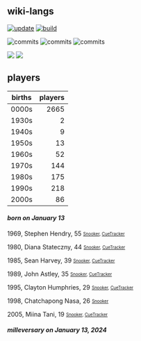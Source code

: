 ## wiki-langs
[![update](https://github.com/dreamerminsk/wiki-langs/actions/workflows/update-tables.yml/badge.svg)](https://github.com/dreamerminsk/wiki-langs/actions/workflows/update-tables.yml)
[![build](https://github.com/dreamerminsk/wiki-langs/actions/workflows/build.yml/badge.svg)](https://github.com/dreamerminsk/wiki-langs/actions/workflows/build.yml)

![commits](https://img.shields.io/github/commit-activity/y/dreamerminsk/wiki-langs)
![commits](https://img.shields.io/github/commit-activity/m/dreamerminsk/wiki-langs)
![commits](https://img.shields.io/github/commit-activity/w/dreamerminsk/wiki-langs)

![](https://img.shields.io/github/languages/code-size/dreamerminsk/wiki-langs)
![](https://img.shields.io/github/repo-size/dreamerminsk/wiki-langs)

## players
| births | players |
| :----: | ------: |
| 0000s | 2665 |
| 1930s | 2 |
| 1940s | 9 |
| 1950s | 13 |
| 1960s | 52 |
| 1970s | 144 |
| 1980s | 175 |
| 1990s | 218 |
| 2000s | 86 |

#### ***born on January 13***
1969, Stephen Hendry, 55 <sub><sup>[Snooker](http://www.snooker.org/res/index.asp?player=153), [CueTracker](http://cuetracker.net/Players/stephen-hendry/)</sup></sub>

1980, Diana Stateczny, 44 <sub><sup>[Snooker](http://www.snooker.org/res/index.asp?player=2112), [CueTracker](http://cuetracker.net/Players/diana-stateczny/)</sup></sub>

1985, Sean Harvey, 39 <sub><sup>[Snooker](http://www.snooker.org/res/index.asp?player=2078), [CueTracker](http://cuetracker.net/Players/sean-harvey/)</sup></sub>

1989, John Astley, 35 <sub><sup>[Snooker](http://www.snooker.org/res/index.asp?player=526), [CueTracker](http://cuetracker.net/Players/john-astley/)</sup></sub>

1995, Clayton Humphries, 29 <sub><sup>[Snooker](http://www.snooker.org/res/index.asp?player=1627), [CueTracker](http://cuetracker.net/Players/clayton-humphries/)</sup></sub>

1998, Chatchapong Nasa, 26 <sub><sup>[Snooker](http://www.snooker.org/res/index.asp?player=2887)</sup></sub>

2005, Miina Tani, 19 <sub><sup>[Snooker](http://www.snooker.org/res/index.asp?player=2549), [CueTracker](http://cuetracker.net/Players/miina-tani/)</sup></sub>


#### ***milleversary on January 13, 2024***




